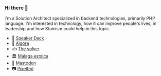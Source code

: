 ### Hi there 👋

I'm a Solution Architect specialized in backend technologies, primarily PHP language. I'm interested in technology, how it can improve people's lives, in leadership and how Stoicism could help in this topic.

- 🎴 <a href="https://speakerdeck.com/kerunaru">Speaker Deck</a>
- 🎥 <a href="https://tv.algora.io/kerunaru">Algora</a>
- ✍️ <a href="https://kerunaru.substack.com">The solver</a>
- 🏛️ <a href="https://discord.gg/seAgM97p">Málaga estoica</a>
- 🦣 <a rel="me" href="https://mastodon.social/@jmcb">Mastodon</a>
- 📷 <a href="https://pixelfed.social/i/web/profile/633283074652497903">Pixelfed</a>
